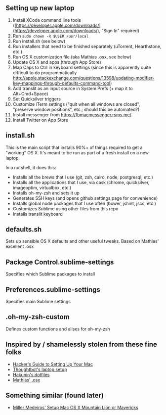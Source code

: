 ## Setting up new laptop

1. Install XCode command line tools ([https://developer.apple.com/downloads/](https://developer.apple.com/downloads/), "Sign In" required)
1. Run `sudo chown -R $USER /usr/local`
1. Run install.sh (see below)
1. Run installers that need to be finished separately (uTorrent, Hearthstone, etc.)
1. Run OS X customization file (aka Mathias .osx, see below)
1. Update OS X and apps (through App Store)
1. Map Caps to Ctrl in keyboard settings (since this is apparently quite difficult to do programmatically http://apple.stackexchange.com/questions/13598/updating-modifier-key-mappings-through-defaults-command-tool)
1. Add translit as an input source in System Prefs (+ map it to Alt+Cmd+Space)
1. Set Quicksilver triggers
1. Customize iTerm settings ("quit when all windows are closed", "preserve window positions", etc.; should this be automated?)
1. Install messenger from https://fbmacmessenger.rsms.me/
1. Install Twitter on App Store


## install.sh

This is the main script that installs 90%+ of things required to get a "working" OS X. It's meant to be run as part of a fresh install on a new laptop.

In a nutshell, it does this:

- Installs all the brews that I use (git, zsh, cairo, node, postgresql, etc.)
- Installs all the applications that I use, via cask (chrome, quicksilver, imageoptim, virtualbox, etc.)
- Installs oh-my-zsh and sets it up
- Generates SSH keys (and opens github settings page for convenience)
- Installs global node packages that I use often (bower, jshint, jscs, etc.)
- Customizes Sublime using other files from this repo
- Installs translit keyboard

## defaults.sh

Sets up sensible OS X defaults and other useful tweaks. Based on Mathias' excellent .osx

## Package Control.sublime-settings

Specifies which Sublime packages to install

## Preferences.sublime-settings

Specifies main Sublime settings

## .oh-my-zsh-custom

Defines custom functions and alises for oh-my-zsh

## Inspired by / shamelessly stolen from these fine folks

- [Hacker's Guide to Setting Up Your Mac](http://lapwinglabs.com/blog/hacker-guide-to-setting-up-your-mac)
- [Thoughtbot's laptop setup](https://github.com/thoughtbot/laptop/blob/master/mac)
- [Hakunin's dotfiles](https://github.com/maxim/dotfiles)
- [Mathias' .osx](https://github.com/mathiasbynens/dotfiles/blob/master/.osx)

## Something similar (found later)

- [Miller Medeiros' Setup Mac OS X Mountain Lion or Mavericks](https://gist.github.com/millermedeiros/6615994)
